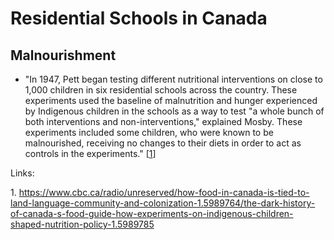 # Residential Schools in Canada

## Malnourishment

* "In 1947, Pett began testing different nutritional interventions on close to 1,000 children in six residential schools across the country. These experiments used the baseline of malnutrition and hunger experienced by Indigenous children in the schools as a way to test "a whole bunch of both interventions and non-interventions," explained Mosby. These experiments included some children, who were known to be malnourished, receiving no changes to their diets in order to act as controls in the experiments." \[[1](#1)\]

Links:

<a href="#" id="1"></a>1. https://www.cbc.ca/radio/unreserved/how-food-in-canada-is-tied-to-land-language-community-and-colonization-1.5989764/the-dark-history-of-canada-s-food-guide-how-experiments-on-indigenous-children-shaped-nutrition-policy-1.5989785
